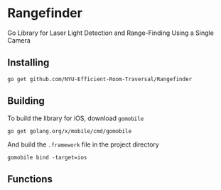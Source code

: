 # Rangefinder
Go Library for Laser Light Detection and Range-Finding Using a Single Camera

## Installing
`go get github.com/NYU-Efficient-Room-Traversal/Rangefinder`

## Building
To build the library for iOS, download `gomobile`

`go get golang.org/x/mobile/cmd/gomobile`

And build the `.framework` file in the project directory

`gomobile bind -target=ios`

## Functions

